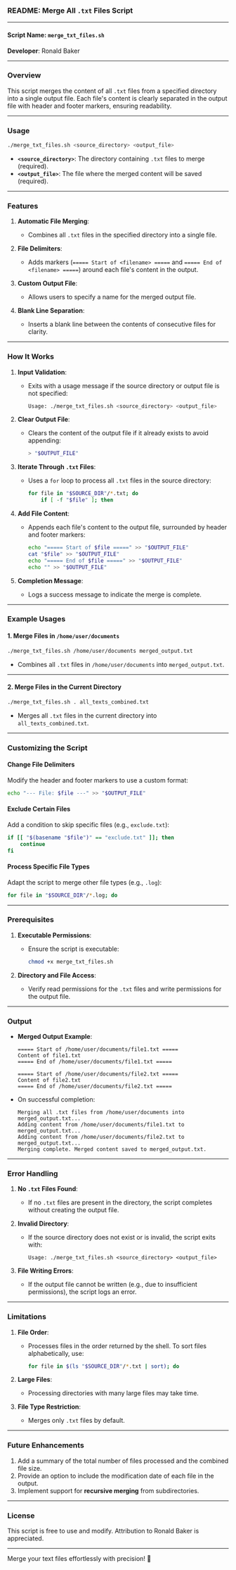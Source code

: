 ### **README: Merge All `.txt` Files Script**

---

#### **Script Name**: `merge_txt_files.sh`  
**Developer**: Ronald Baker  

---

### **Overview**
This script merges the content of all `.txt` files from a specified directory into a single output file. Each file's content is clearly separated in the output file with header and footer markers, ensuring readability.

---

### **Usage**
```bash
./merge_txt_files.sh <source_directory> <output_file>
```

- **`<source_directory>`**: The directory containing `.txt` files to merge (required).  
- **`<output_file>`**: The file where the merged content will be saved (required).  

---

### **Features**
1. **Automatic File Merging**:
   - Combines all `.txt` files in the specified directory into a single file.

2. **File Delimiters**:
   - Adds markers (`===== Start of <filename> =====` and `===== End of <filename> =====`) around each file's content in the output.

3. **Custom Output File**:
   - Allows users to specify a name for the merged output file.

4. **Blank Line Separation**:
   - Inserts a blank line between the contents of consecutive files for clarity.

---

### **How It Works**
1. **Input Validation**:
   - Exits with a usage message if the source directory or output file is not specified:
     ```bash
     Usage: ./merge_txt_files.sh <source_directory> <output_file>
     ```

2. **Clear Output File**:
   - Clears the content of the output file if it already exists to avoid appending:
     ```bash
     > "$OUTPUT_FILE"
     ```

3. **Iterate Through `.txt` Files**:
   - Uses a `for` loop to process all `.txt` files in the source directory:
     ```bash
     for file in "$SOURCE_DIR"/*.txt; do
         if [ -f "$file" ]; then
     ```

4. **Add File Content**:
   - Appends each file's content to the output file, surrounded by header and footer markers:
     ```bash
     echo "===== Start of $file =====" >> "$OUTPUT_FILE"
     cat "$file" >> "$OUTPUT_FILE"
     echo "===== End of $file =====" >> "$OUTPUT_FILE"
     echo "" >> "$OUTPUT_FILE"
     ```

5. **Completion Message**:
   - Logs a success message to indicate the merge is complete.

---

### **Example Usages**

#### **1. Merge Files in `/home/user/documents`**
```bash
./merge_txt_files.sh /home/user/documents merged_output.txt
```
- Combines all `.txt` files in `/home/user/documents` into `merged_output.txt`.

---

#### **2. Merge Files in the Current Directory**
```bash
./merge_txt_files.sh . all_texts_combined.txt
```
- Merges all `.txt` files in the current directory into `all_texts_combined.txt`.

---

### **Customizing the Script**

#### **Change File Delimiters**
Modify the header and footer markers to use a custom format:
```bash
echo "--- File: $file ---" >> "$OUTPUT_FILE"
```

#### **Exclude Certain Files**
Add a condition to skip specific files (e.g., `exclude.txt`):
```bash
if [[ "$(basename "$file")" == "exclude.txt" ]]; then
    continue
fi
```

#### **Process Specific File Types**
Adapt the script to merge other file types (e.g., `.log`):
```bash
for file in "$SOURCE_DIR"/*.log; do
```

---

### **Prerequisites**
1. **Executable Permissions**:
   - Ensure the script is executable:
     ```bash
     chmod +x merge_txt_files.sh
     ```

2. **Directory and File Access**:
   - Verify read permissions for the `.txt` files and write permissions for the output file.

---

### **Output**
- **Merged Output Example**:
  ```
  ===== Start of /home/user/documents/file1.txt =====
  Content of file1.txt
  ===== End of /home/user/documents/file1.txt =====

  ===== Start of /home/user/documents/file2.txt =====
  Content of file2.txt
  ===== End of /home/user/documents/file2.txt =====
  ```

- On successful completion:
  ```
  Merging all .txt files from /home/user/documents into merged_output.txt...
  Adding content from /home/user/documents/file1.txt to merged_output.txt...
  Adding content from /home/user/documents/file2.txt to merged_output.txt...
  Merging complete. Merged content saved to merged_output.txt.
  ```

---

### **Error Handling**
1. **No `.txt` Files Found**:
   - If no `.txt` files are present in the directory, the script completes without creating the output file.

2. **Invalid Directory**:
   - If the source directory does not exist or is invalid, the script exits with:
     ```
     Usage: ./merge_txt_files.sh <source_directory> <output_file>
     ```

3. **File Writing Errors**:
   - If the output file cannot be written (e.g., due to insufficient permissions), the script logs an error.

---

### **Limitations**
1. **File Order**:
   - Processes files in the order returned by the shell. To sort files alphabetically, use:
     ```bash
     for file in $(ls "$SOURCE_DIR"/*.txt | sort); do
     ```

2. **Large Files**:
   - Processing directories with many large files may take time.

3. **File Type Restriction**:
   - Merges only `.txt` files by default.

---

### **Future Enhancements**
1. Add a summary of the total number of files processed and the combined file size.
2. Provide an option to include the modification date of each file in the output.
3. Implement support for **recursive merging** from subdirectories.

---

### **License**
This script is free to use and modify. Attribution to Ronald Baker is appreciated.

---

Merge your text files effortlessly with precision! 🚀
